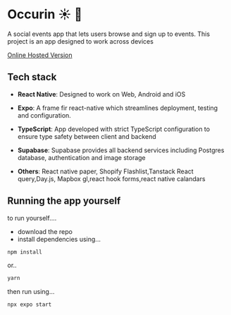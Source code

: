 # Occurin :sunny: :newspaper:

A social events app that lets users browse and sign up to events.
This project is an app designed to work across devices

[Online Hosted Version](https://66b1013242913a3059a1dc10--occurin.netlify.app/)

## Tech stack

- **React Native**: Designed to work on Web, Android and iOS
- **Expo**: A frame fir react-native which streamlines deployment, testing and configuration.
- **TypeScript**: App developed with strict TypeScript configuration to ensure type safety between client and backend
- **Supabase**: Supabase provides all backend services including Postgres database, authentication and image storage

- **Others**: React native paper, Shopify Flashlist,Tanstack React query,Day.js, Mapbox gl,react hook forms,react native calandars

## Running the app yourself

to run yourself....

- download the repo
- install dependencies using...

```bash
npm install
```
or..

```bash
yarn
```

then run using...
```bash
npx expo start
```